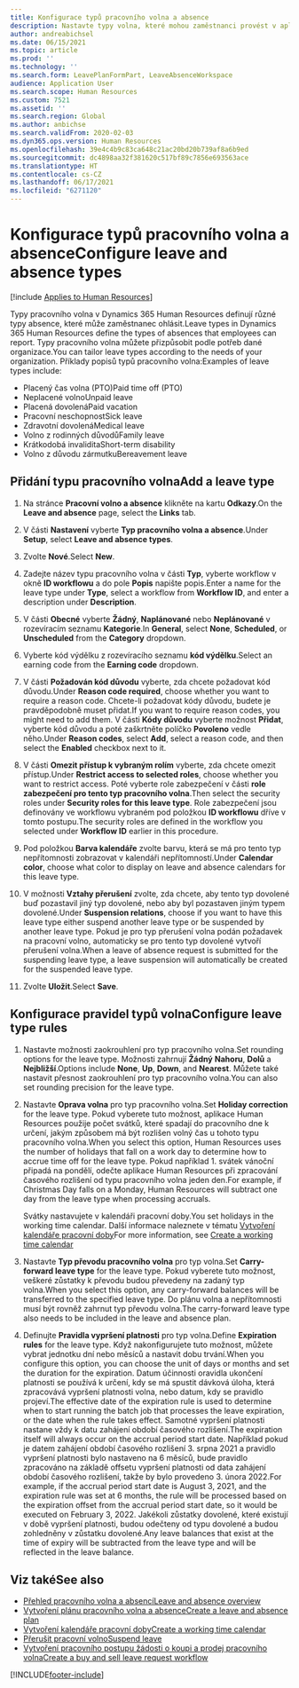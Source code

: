 ```yaml
---
title: Konfigurace typů pracovního volna a absence
description: Nastavte typy volna, které mohou zaměstnanci provést v aplikaci Dynamics 365 Human Resources.
author: andreabichsel
ms.date: 06/15/2021
ms.topic: article
ms.prod: ''
ms.technology: ''
ms.search.form: LeavePlanFormPart, LeaveAbsenceWorkspace
audience: Application User
ms.search.scope: Human Resources
ms.custom: 7521
ms.assetid: ''
ms.search.region: Global
ms.author: anbichse
ms.search.validFrom: 2020-02-03
ms.dyn365.ops.version: Human Resources
ms.openlocfilehash: 39e4c4b9c83ca648c21ac20bd20b739af8a6b9ed
ms.sourcegitcommit: dc4898aa32f381620c517bf89c7856e693563ace
ms.translationtype: HT
ms.contentlocale: cs-CZ
ms.lasthandoff: 06/17/2021
ms.locfileid: "6271120"
---
```

# <a name="configure-leave-and-absence-types"></a><span data-ttu-id="58924-103">Konfigurace typů pracovního volna a absence</span><span class="sxs-lookup"><span data-stu-id="58924-103">Configure leave and absence types</span></span>

[!include [Applies to Human Resources](../includes/applies-to-hr.md)]

<span data-ttu-id="58924-104">Typy pracovního volna v Dynamics 365 Human Resources definují různé typy absence, které může zaměstnanec ohlásit.</span><span class="sxs-lookup"><span data-stu-id="58924-104">Leave types in Dynamics 365 Human Resources define the types of absences that employees can report.</span></span> <span data-ttu-id="58924-105">Typy pracovního volna můžete přizpůsobit podle potřeb dané organizace.</span><span class="sxs-lookup"><span data-stu-id="58924-105">You can tailor leave types according to the needs of your organization.</span></span> <span data-ttu-id="58924-106">Příklady popisů typů pracovního volna:</span><span class="sxs-lookup"><span data-stu-id="58924-106">Examples of leave types include:</span></span>

- <span data-ttu-id="58924-107">Placený čas volna (PTO)</span><span class="sxs-lookup"><span data-stu-id="58924-107">Paid time off (PTO)</span></span>
- <span data-ttu-id="58924-108">Neplacené volno</span><span class="sxs-lookup"><span data-stu-id="58924-108">Unpaid leave</span></span>
- <span data-ttu-id="58924-109">Placená dovolená</span><span class="sxs-lookup"><span data-stu-id="58924-109">Paid vacation</span></span>
- <span data-ttu-id="58924-110">Pracovní neschopnost</span><span class="sxs-lookup"><span data-stu-id="58924-110">Sick leave</span></span>
- <span data-ttu-id="58924-111">Zdravotní dovolená</span><span class="sxs-lookup"><span data-stu-id="58924-111">Medical leave</span></span>
- <span data-ttu-id="58924-112">Volno z rodinných důvodů</span><span class="sxs-lookup"><span data-stu-id="58924-112">Family leave</span></span>
- <span data-ttu-id="58924-113">Krátkodobá invalidita</span><span class="sxs-lookup"><span data-stu-id="58924-113">Short-term disability</span></span>
- <span data-ttu-id="58924-114">Volno z důvodu zármutku</span><span class="sxs-lookup"><span data-stu-id="58924-114">Bereavement leave</span></span>

## <a name="add-a-leave-type"></a><span data-ttu-id="58924-115">Přidání typu pracovního volna</span><span class="sxs-lookup"><span data-stu-id="58924-115">Add a leave type</span></span>

1. <span data-ttu-id="58924-116">Na stránce **Pracovní volno a absence** klikněte na kartu **Odkazy**.</span><span class="sxs-lookup"><span data-stu-id="58924-116">On the **Leave and absence** page, select the **Links** tab.</span></span>

2. <span data-ttu-id="58924-117">V části **Nastavení** vyberte **Typ pracovního volna a absence**.</span><span class="sxs-lookup"><span data-stu-id="58924-117">Under **Setup**, select **Leave and absence types**.</span></span>

3. <span data-ttu-id="58924-118">Zvolte **Nové**.</span><span class="sxs-lookup"><span data-stu-id="58924-118">Select **New**.</span></span>

4. <span data-ttu-id="58924-119">Zadejte název typu pracovního volna v části **Typ**, vyberte workflow v okně **ID workflowu** a do pole **Popis** napište popis.</span><span class="sxs-lookup"><span data-stu-id="58924-119">Enter a name for the leave type under **Type**, select a workflow from **Workflow ID**, and enter a description under **Description**.</span></span>

5. <span data-ttu-id="58924-120">V části **Obecné** vyberte **Žádný**, **Naplánované** nebo **Neplánované** v rozevíracím seznamu **Kategorie**.</span><span class="sxs-lookup"><span data-stu-id="58924-120">In **General**, select **None**, **Scheduled**, or **Unscheduled** from the **Category** dropdown.</span></span>

6. <span data-ttu-id="58924-121">Vyberte kód výdělku z rozevíracího seznamu **kód výdělku**.</span><span class="sxs-lookup"><span data-stu-id="58924-121">Select an earning code from the **Earning code** dropdown.</span></span>

7. <span data-ttu-id="58924-122">V části **Požadován kód důvodu** vyberte, zda chcete požadovat kód důvodu.</span><span class="sxs-lookup"><span data-stu-id="58924-122">Under **Reason code required**, choose whether you want to require a reason code.</span></span> <span data-ttu-id="58924-123">Chcete-li požadovat kódy důvodu, budete je pravděpodobně muset přidat.</span><span class="sxs-lookup"><span data-stu-id="58924-123">If you want to require reason codes, you might need to add them.</span></span> <span data-ttu-id="58924-124">V části **Kódy důvodu** vyberte možnost **Přidat**, vyberte kód důvodu a poté zaškrtněte políčko **Povoleno** vedle něho.</span><span class="sxs-lookup"><span data-stu-id="58924-124">Under **Reason codes**, select **Add**, select a reason code, and then select the **Enabled** checkbox next to it.</span></span>

8. <span data-ttu-id="58924-125">V části **Omezit přístup k vybraným rolím** vyberte, zda chcete omezit přístup.</span><span class="sxs-lookup"><span data-stu-id="58924-125">Under **Restrict access to selected roles**, choose whether you want to restrict access.</span></span> <span data-ttu-id="58924-126">Poté vyberte role zabezpečení v části **role zabezpečení pro tento typ pracovního volna**.</span><span class="sxs-lookup"><span data-stu-id="58924-126">Then select the security roles under **Security roles for this leave type**.</span></span> <span data-ttu-id="58924-127">Role zabezpečení jsou definovány ve workflowu vybraném pod položkou **ID workflowu** dříve v tomto postupu.</span><span class="sxs-lookup"><span data-stu-id="58924-127">The security roles are defined in the workflow you selected under **Workflow ID** earlier in this procedure.</span></span>

9. <span data-ttu-id="58924-128">Pod položkou **Barva kalendáře** zvolte barvu, která se má pro tento typ nepřítomnosti zobrazovat v kalendáři nepřítomností.</span><span class="sxs-lookup"><span data-stu-id="58924-128">Under **Calendar color**, choose what color to display on leave and absence calendars for this leave type.</span></span> 

10. <span data-ttu-id="58924-129">V možnosti **Vztahy přerušení** zvolte, zda chcete, aby tento typ dovolené buď pozastavil jiný typ dovolené, nebo aby byl pozastaven jiným typem dovolené.</span><span class="sxs-lookup"><span data-stu-id="58924-129">Under **Suspension relations**, choose if you want to have this leave type either suspend another leave type or be suspended by another leave type.</span></span> <span data-ttu-id="58924-130">Pokud je pro typ přerušení volna podán požadavek na pracovní volno, automaticky se pro tento typ dovolené vytvoří přerušení volna.</span><span class="sxs-lookup"><span data-stu-id="58924-130">When a leave of absence request is submitted for the suspending leave type, a leave suspension will automatically be created for the suspended leave type.</span></span> 

10. <span data-ttu-id="58924-131">Zvolte **Uložit**.</span><span class="sxs-lookup"><span data-stu-id="58924-131">Select **Save**.</span></span>

## <a name="configure-leave-type-rules"></a><span data-ttu-id="58924-132">Konfigurace pravidel typů volna</span><span class="sxs-lookup"><span data-stu-id="58924-132">Configure leave type rules</span></span>

1. <span data-ttu-id="58924-133">Nastavte možnosti zaokrouhlení pro typ pracovního volna.</span><span class="sxs-lookup"><span data-stu-id="58924-133">Set rounding options for the leave type.</span></span> <span data-ttu-id="58924-134">Možnosti zahrnují **Žádný** **Nahoru**, **Dolů** a **Nejbližší**.</span><span class="sxs-lookup"><span data-stu-id="58924-134">Options include **None**, **Up**, **Down**, and **Nearest**.</span></span> <span data-ttu-id="58924-135">Můžete také nastavit přesnost zaokrouhlení pro typ pracovního volna.</span><span class="sxs-lookup"><span data-stu-id="58924-135">You can also set rounding precision for the leave type.</span></span>

2. <span data-ttu-id="58924-136">Nastavte **Oprava volna** pro typ pracovního volna.</span><span class="sxs-lookup"><span data-stu-id="58924-136">Set **Holiday correction** for the leave type.</span></span> <span data-ttu-id="58924-137">Pokud vyberete tuto možnost, aplikace Human Resources použije počet svátků, které spadají do pracovního dne k určení, jakým způsobem má být rozlišen volný čas u tohoto typu pracovního volna.</span><span class="sxs-lookup"><span data-stu-id="58924-137">When you select this option, Human Resources uses the number of holidays that fall on a work day to determine how to accrue time off for the leave type.</span></span> <span data-ttu-id="58924-138">Pokud například 1. svátek vánoční připadá na pondělí, odečte aplikace Human Resources při zpracování časového rozlišení od typu pracovního volna jeden den.</span><span class="sxs-lookup"><span data-stu-id="58924-138">For example, if Christmas Day falls on a Monday, Human Resources will subtract one day from the leave type when processing accruals.</span></span>

   <span data-ttu-id="58924-139">Svátky nastavujete v kalendáři pracovní doby.</span><span class="sxs-lookup"><span data-stu-id="58924-139">You set holidays in the working time calendar.</span></span> <span data-ttu-id="58924-140">Další informace naleznete v tématu [Vytvoření kalendáře pracovní doby](hr-leave-and-absence-working-time-calendar.md)</span><span class="sxs-lookup"><span data-stu-id="58924-140">For more information, see [Create a working time calendar](hr-leave-and-absence-working-time-calendar.md)</span></span>
   
 3. <span data-ttu-id="58924-141">Nastavte **Typ převodu pracovního volna** pro typ volna.</span><span class="sxs-lookup"><span data-stu-id="58924-141">Set **Carry-forward leave type** for the leave type.</span></span> <span data-ttu-id="58924-142">Pokud vyberete tuto možnost, veškeré zůstatky k převodu budou převedeny na zadaný typ volna.</span><span class="sxs-lookup"><span data-stu-id="58924-142">When you select this option, any carry-forward balances will be transferred to the specified leave type.</span></span> <span data-ttu-id="58924-143">Do plánu volna a nepřítomnosti musí být rovněž zahrnut typ převodu volna.</span><span class="sxs-lookup"><span data-stu-id="58924-143">The carry-forward leave type also needs to be included in the leave and absence plan.</span></span> 
 
4. <span data-ttu-id="58924-144">Definujte **Pravidla vypršení platnosti** pro typ volna.</span><span class="sxs-lookup"><span data-stu-id="58924-144">Define **Expiration rules** for the leave type.</span></span> <span data-ttu-id="58924-145">Když nakonfigurujete tuto možnost, můžete vybrat jednotku dní nebo měsíců a nastavit dobu trvání.</span><span class="sxs-lookup"><span data-stu-id="58924-145">When you configure this option, you can choose the unit of days or months and set the duration for the expiration.</span></span> <span data-ttu-id="58924-146">Datum účinnosti oravidla ukončení platnosti se používá k určení, kdy se má spustit dávková úloha, která zpracovává vypršení platnosti volna, nebo datum, kdy se pravidlo projeví.</span><span class="sxs-lookup"><span data-stu-id="58924-146">The effective date of the expiration rule is used to determine when to start running the batch job that processes the leave expiration, or the date when the rule takes effect.</span></span> <span data-ttu-id="58924-147">Samotné vypršení platnosti nastane vždy k datu zahájení období časového rozlišení.</span><span class="sxs-lookup"><span data-stu-id="58924-147">The expiration itself will always occur on the accrual period start date.</span></span> <span data-ttu-id="58924-148">Například pokud je datem zahájení období časového rozlišení 3. srpna 2021 a pravidlo vypršení platnosti bylo nastaveno na 6 měsíců, bude pravidlo zpracováno na základě offsetu vypršení platnosti od data zahájení období časového rozlišení, takže by bylo provedeno 3. února 2022.</span><span class="sxs-lookup"><span data-stu-id="58924-148">For example, if the accrual period start date is August 3, 2021, and the expiration rule was set at 6 months, the rule will be processed based on the expiration offset from the accrual period start date, so it would be executed on February 3, 2022.</span></span> <span data-ttu-id="58924-149">Jakékoli zůstatky dovolené, které existují v době vypršení platnosti, budou odečteny od typu dovolené a budou zohledněny v zůstatku dovolené.</span><span class="sxs-lookup"><span data-stu-id="58924-149">Any leave balances that exist at the time of expiry will be subtracted from the leave type and will be reflected in the leave balance.</span></span>
 
## <a name="see-also"></a><span data-ttu-id="58924-150">Viz také</span><span class="sxs-lookup"><span data-stu-id="58924-150">See also</span></span>

- [<span data-ttu-id="58924-151">Přehled pracovního volna a absencí</span><span class="sxs-lookup"><span data-stu-id="58924-151">Leave and absence overview</span></span>](hr-leave-and-absence-overview.md)
- [<span data-ttu-id="58924-152">Vytvoření plánu pracovního volna a absence</span><span class="sxs-lookup"><span data-stu-id="58924-152">Create a leave and absence plan</span></span>](hr-leave-and-absence-plans.md)
- [<span data-ttu-id="58924-153">Vytvoření kalendáře pracovní doby</span><span class="sxs-lookup"><span data-stu-id="58924-153">Create a working time calendar</span></span>](hr-leave-and-absence-working-time-calendar.md)
- [<span data-ttu-id="58924-154">Přerušit pracovní volno</span><span class="sxs-lookup"><span data-stu-id="58924-154">Suspend leave</span></span>](hr-leave-and-absence-suspend-leave.md)
- [<span data-ttu-id="58924-155">Vytvoření pracovního postupu žádosti o koupi a prodej pracovního volna</span><span class="sxs-lookup"><span data-stu-id="58924-155">Create a buy and sell leave request workflow</span></span>](hr-leave-and-absence-buy-sell-workflow.md)



[!INCLUDE[footer-include](../includes/footer-banner.md)]
